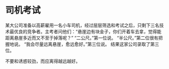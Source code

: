 # 司机考试

某大公司准备以高薪雇用一名小车司机，经过层层筛选和考试之后，只剩下三名技术最优良的竞争者。主考者问他们：“悬崖边有块金子，你们开着车去拿，觉得能距离悬崖多近而又不至于掉落呢？” “二公尺。”第一位说。 “半公尺。”第二位很有把握地说。 “我会尽量远离悬崖，愈远愈好。”第三位说。 结果这家公司录取了第三位。 

不要和诱惑较劲，而应离得越远越好。
 